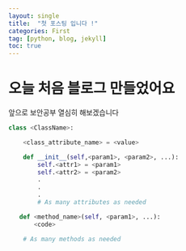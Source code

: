 ```yaml
---
layout: single
title:  "첫 포스팅 입니다 !"
categories: First
tag: [python, blog, jekyll]
toc: true
---
```


# 오늘 처음 블로그 만들었어요 

앞으로 보안공부 열심히 해보겠습니다

```python
class <ClassName>:

    <class_attribute_name> = <value>

    def __init__(self,<param1>, <param2>, ...):
        self.<attr1> = <param1>
        self.<attr2> = <param2>
        .
        .
        .
        # As many attributes as needed

   def <method_name>(self, <param1>, ...):
       <code>

    # As many methods as needed
```



